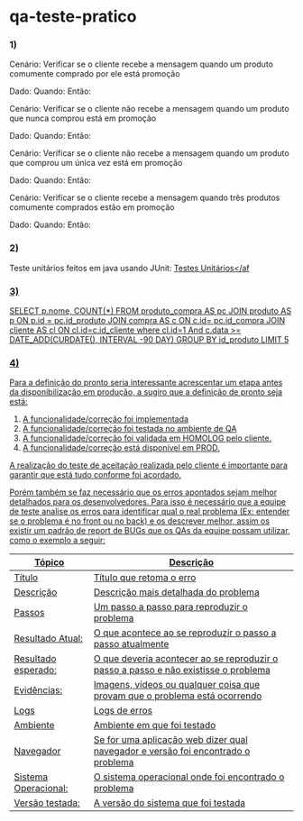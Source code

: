 # qa-teste-pratico

### 1)

Cenário: Verificar se o cliente recebe a mensagem quando um produto comumente comprado por ele está promoção

Dado:
Quando:
Então:

Cenário: Verificar se o cliente não recebe a mensagem quando um produto que nunca comprou está em promoção

Dado:
Quando:
Então:

Cenário: Verificar se o cliente não recebe a mensagem quando um produto que comprou um única vez está em promoção

Dado:
Quando:
Então:

Cenário: Verificar se o cliente recebe a mensagem quando três produtos comumente comprados estão em promoção

Dado:
Quando:
Então:

### 2)

Teste unitários feitos em java usando JUnit: <a href="https://github.com/IsaRaquel/qa-teste-pratico/tree/main/src">Testes Unitários</af

### 3)

SELECT p.nome, COUNT(*)
FROM produto_compra AS pc
JOIN produto AS p ON p.id = pc.id_produto
JOIN compra AS c ON c.id= pc.id_compra
JOIN cliente AS cl ON cl.id=c.id_cliente
where cl.id=1 And c.data >= DATE_ADD(CURDATE(), INTERVAL -90 DAY)
GROUP BY id_produto LIMIT 5

### 4)

Para a definição do pronto seria interessante acrescentar um etapa antes da disponibilização em produção, a sugiro que a definição de pronto seja está:

1. A funcionalidade/correção foi implementada
2. A funcionalidade/correção foi testada no ambiente de QA
3. A funcionalidade/correção foi validada em HOMOLOG pelo cliente.
4. A funcionalidade/correção está disponível em PROD.

A realização do teste de aceitação realizada pelo cliente é importante para garantir que está tudo conforme foi acordado.

Porém também se faz necessário que os erros apontados sejam melhor detalhados para os desenvolvedores. Para isso é necessário que a equipe de teste analise os erros para identificar qual o real problema (Ex: entender se o problema é no front ou no back) e os descrever melhor, assim os  existir um padrão de report de BUGs que os QAs da equipe possam utilizar, como o exemplo a seguir:

| Tópico               | Descrição                                                                           |
|----------------------|-------------------------------------------------------------------------------------|
| Título               | Título que retoma o erro                                                            |
| Descrição            | Descrição mais detalhada do problema                                                |
| Passos               | Um passo a passo para reproduzir o problema                                         |
| Resultado Atual:     | O que acontece ao se reproduzir o passo a passo atualmente                          |
| Resultado esperado:  | O que deveria acontecer ao se reproduzir o passo a passo e não existisse o problema |
| Evidências:          | Imagens, vídeos ou qualquer coisa que provam que o problema está ocorrendo          |
| Logs           	   | Logs de erros                                                                       |
| Ambiente             | Ambiente em que foi testado                                                         |
| Navegador            | Se for uma aplicação web dizer qual navegador e versão foi encontrado o problema    |
| Sistema Operacional: | O sistema operacional onde foi encontrado o problema                                |
| Versão testada:      | A versão do sistema que foi testada                                                 |


